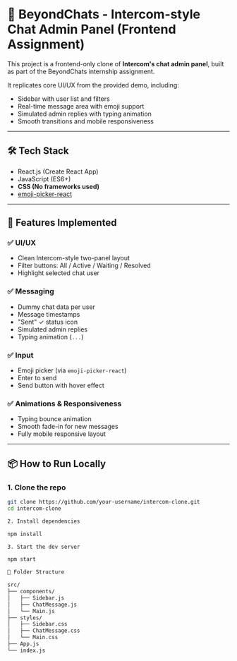 # 💬 BeyondChats - Intercom-style Chat Admin Panel (Frontend Assignment)

This project is a frontend-only clone of **Intercom's chat admin panel**, built as part of the BeyondChats internship assignment.

It replicates core UI/UX from the provided demo, including:
- Sidebar with user list and filters
- Real-time message area with emoji support
- Simulated admin replies with typing animation
- Smooth transitions and mobile responsiveness

---


## 🛠️ Tech Stack

- React.js (Create React App)
- JavaScript (ES6+)
- **CSS (No frameworks used)**
- [emoji-picker-react](https://www.npmjs.com/package/emoji-picker-react)

---

## 🧩 Features Implemented

### ✅ UI/UX
- Clean Intercom-style two-panel layout
- Filter buttons: All / Active / Waiting / Resolved
- Highlight selected chat user

### ✅ Messaging
- Dummy chat data per user
- Message timestamps
- "Sent" ✓ status icon
- Simulated admin replies
- Typing animation (`...`)

### ✅ Input
- Emoji picker (via `emoji-picker-react`)
- Enter to send
- Send button with hover effect

### ✅ Animations & Responsiveness
- Typing bounce animation
- Smooth fade-in for new messages
- Fully mobile responsive layout

---

## 📦 How to Run Locally

### 1. Clone the repo

```bash
git clone https://github.com/your-username/intercom-clone.git
cd intercom-clone

2. Install dependencies

npm install

3. Start the dev server

npm start

📁 Folder Structure

src/
├── components/
│   ├── Sidebar.js
│   ├── ChatMessage.js
│   └── Main.js
├── styles/
│   ├── Sidebar.css
│   ├── ChatMessage.css
│   └── Main.css
├── App.js
└── index.js
